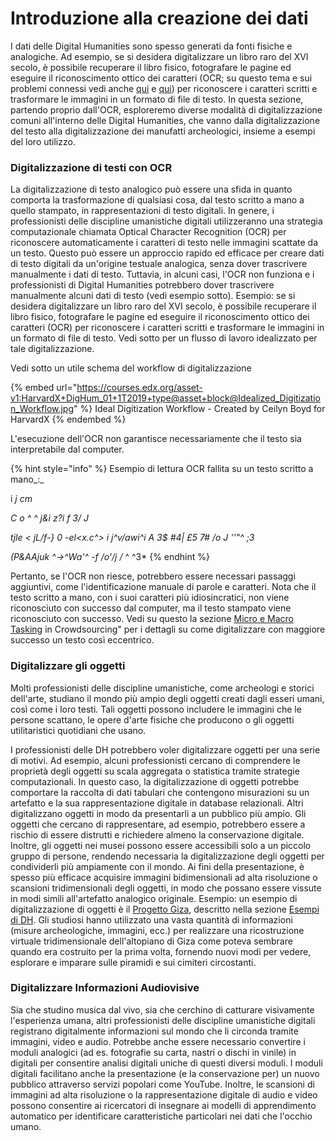 # Introduzione alla creazione dei dati

I dati delle Digital Humanities sono spesso generati da fonti fisiche e analogiche. Ad esempio, se si desidera digitalizzare un libro raro del XVI secolo, è possibile recuperare il libro fisico, fotografare le pagine ed eseguire il riconoscimento ottico dei caratteri (OCR; su questo tema e sui problemi connessi vedi anche [qui](../data-cleaning/problems-with-data/) e [qui](../issues/google-ngram.md)) per riconoscere i caratteri scritti e trasformare le immagini in un formato di file di testo. In questa sezione, partendo proprio dall'OCR, esploreremo diverse modalità di digitalizzazione comuni all'interno delle Digital Humanities, che vanno dalla digitalizzazione del testo alla digitalizzazione dei manufatti archeologici, insieme a esempi del loro utilizzo.

### Digitalizzazione di testi con OCR

La digitalizzazione di testo analogico può essere una sfida in quanto comporta la trasformazione di qualsiasi cosa, dal testo scritto a mano a quello stampato, in rappresentazioni di testo digitali. In genere, i professionisti delle discipline umanistiche digitali utilizzeranno una strategia computazionale chiamata Optical Character Recognition (OCR) per riconoscere automaticamente i caratteri di testo nelle immagini scattate da un testo. Questo può essere un approccio rapido ed efficace per creare dati di testo digitali da un'origine testuale analogica, senza dover trascrivere manualmente i dati di testo. Tuttavia, in alcuni casi, l'OCR non funziona e i professionisti di Digital Humanities potrebbero dover trascrivere manualmente alcuni dati di testo (vedi esempio sotto). Esempio: se si desidera digitalizzare un libro raro del XVI secolo, è possibile recuperare il libro fisico, fotografare le pagine ed eseguire il riconoscimento ottico dei caratteri (OCR) per riconoscere i caratteri scritti e trasformare le immagini in un formato di file di testo. Vedi sotto per un flusso di lavoro idealizzato per tale digitalizzazione.

Vedi sotto un utile schema del workflow di digitalizzazione&#x20;

{% embed url="https://courses.edx.org/asset-v1:HarvardX+DigHum_01+1T2019+type@asset+block@Idealized_Digitization_Workflow.jpg" %}
Ideal Digitization Workflow - Created by Ceilyn Boyd for HarvardX
{% endembed %}

L'esecuzione dell'OCR non garantisce necessariamente che il testo sia interpretabile dal computer.

{% hint style="info" %}
Esempio di lettura OCR fallita su un testo scritto a mano_:_

i _j cm_

_C o ^ ^ j\&i z?i f 3/ J_&#x20;

_tjle < jL/f-} 0 -el\<x.c^> i j^v/awi^i A 3$ #4| £5 7# /o J ''"^ ;3_

&#x20;_(P\&AAjuk ^->^Wa'^ -f /o'/j_ _/_ ^ ^3\*
{% endhint %}

Pertanto, se l'OCR non riesce, potrebbero essere necessari passaggi aggiuntivi, come l'identificazione manuale di parole e caratteri. Nota che il testo scritto a mano, con i suoi caratteri più idiosincratici, non viene riconosciuto con successo dal computer, ma il testo stampato viene riconosciuto con successo. Vedi su questo la sezione [Micro e Macro Tasking](../crowdsourcing/crowdsourcing.md) in Crowdsourcing" per i dettagli su come digitalizzare con maggiore successo un testo così eccentrico.

### Digitalizzare gli oggetti

Molti professionisti delle discipline umanistiche, come archeologi e storici dell'arte, studiano il mondo più ampio degli oggetti creati dagli esseri umani, così come i loro testi. Tali oggetti possono includere le immagini che le persone scattano, le opere d'arte fisiche che producono o gli oggetti utilitaristici quotidiani che usano.

I professionisti delle DH potrebbero voler digitalizzare oggetti per una serie di motivi. Ad esempio, alcuni professionisti cercano di comprendere le proprietà degli oggetti su scala aggregata o statistica tramite strategie computazionali. In questo caso, la digitalizzazione di oggetti potrebbe comportare la raccolta di dati tabulari che contengono misurazioni su un artefatto e la sua rappresentazione digitale in database relazionali. Altri digitalizzano oggetti in modo da presentarli a un pubblico più ampio. Gli oggetti che cercano di rappresentare, ad esempio, potrebbero essere a rischio di essere distrutti e richiedere almeno la conservazione digitale. Inoltre, gli oggetti nei musei possono essere accessibili solo a un piccolo gruppo di persone, rendendo necessaria la digitalizzazione degli oggetti per condividerli più ampiamente con il mondo. Ai fini della presentazione, è spesso più efficace acquisire immagini bidimensionali ad alta risoluzione o scansioni tridimensionali degli oggetti, in modo che possano essere vissute in modi simili all'artefatto analogico originale. Esempio: un esempio di digitalizzazione di oggetti è il [Progetto Giza](http://giza.fas.harvard.edu), descritto nella sezione [Esempi di DH](../esempi-di-dh/). Gli studiosi hanno utilizzato una vasta quantità di informazioni (misure archeologiche, immagini, ecc.) per realizzare una ricostruzione virtuale tridimensionale dell'altopiano di Giza come poteva sembrare quando era costruito per la prima volta, fornendo nuovi modi per vedere, esplorare e imparare sulle piramidi e sui cimiteri circostanti.

### Digitalizzare Informazioni Audiovisive&#x20;

Sia che studino musica dal vivo, sia che cerchino di catturare visivamente l'esperienza umana, altri professionisti delle discipline umanistiche digitali registrano digitalmente informazioni sul mondo che li circonda tramite immagini, video e audio. Potrebbe anche essere necessario convertire i moduli analogici (ad es. fotografie su carta, nastri o dischi in vinile) in digitali per consentire analisi digitali uniche di questi diversi moduli. I moduli digitali facilitano anche la presentazione (e la conservazione per) un nuovo pubblico attraverso servizi popolari come YouTube. Inoltre, le scansioni di immagini ad alta risoluzione o la rappresentazione digitale di audio e video possono consentire ai ricercatori di insegnare ai modelli di apprendimento automatico per identificare caratteristiche particolari nei dati che l'occhio umano.

